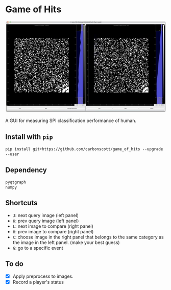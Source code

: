 # Game of Hits

![](./figures/goh.query.png)

A GUI for measuring SPI classification performance of human. 


## Install with `pip`

```
pip install git+https://github.com/carbonscott/game_of_hits --upgrade --user
```


## Dependency

```
pyqtgraph
numpy
```

## Shortcuts

- `J`: next query image (left panel)
- `K`: prev query image (left panel)
- `L`: next image to compare (right panel)
- `H`: prev image to compare (right panel)
- `C`: choose image in the right panel that belongs to the same category as the
  image in the left panel.  (make your best guess)
- `G`: go to a specific event


## To do

- [x] Apply preprocess to images.
- [x] Record a player's status
